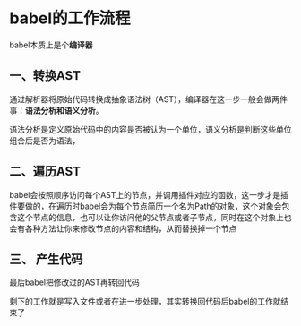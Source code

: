 # babel的工作流程
babel本质上是个**编译器**
## 一、转换AST
通过解析器将原始代码转换成抽象语法树（AST），编译器在这一步一般会做两件事：**语法分析和语义分析**。

语法分析是定义原始代码中的内容是否被认为一个单位，语义分析是判断这些单位组合后是否为语法，


## 二、遍历AST
babel会按照顺序访问每个AST上的节点，并调用插件对应的函数，这一步才是插件要做的，在遍历时babel会为每个节点简历一个名为Path的对象，这个对象会包含这个节点的信息，也可以让你访问他的父节点或者子节点，同时在这个对象上也会有各种方法让你来修改节点的内容和结构，从而替换掉一个节点
## 三、 产生代码
最后babel把修改过的AST再转回代码

剩下的工作就是写入文件或者在进一步处理，其实转换回代码后babel的工作就结束了